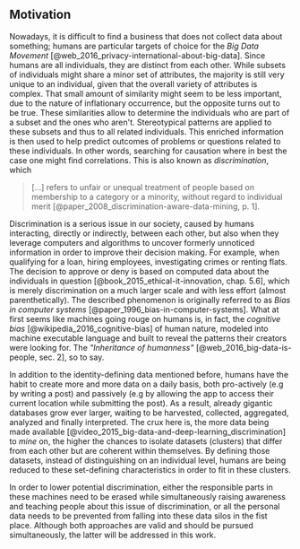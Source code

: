 ## Motivation



Nowadays, it is difficult to find a business that does not collect data about something; 
humans are particular targets of choice for the *Big Data Movement* 
[@web_2016_privacy-international-about-big-data]. Since humans are all individuals, they are 
distinct from each other. While subsets of individuals might share a minor set of 
attributes, the majority is still very unique to an individual, given that the overall variety of 
attributes is complex. That small amount of similarity might seem to be less 
important, due to the nature of inflationary occurrence, but the opposite turns out to be true. 
These similarities allow to determine the individuals who are part of a subset and the ones who 
aren't. Stereotypical patterns are applied to these subsets and thus to all related individuals. 
This enriched information is then used to help predict outcomes of problems or questions 
related to these individuals. In other words, searching for causation where in best the case one 
might find correlations. This is also known as *discrimination*, which

>   [...] refers to unfair or unequal treatment of people based on membership to a category or a
>   minority, without regard to individual merit 
>   [@paper_2008_discrimination-aware-data-mining, p. 1]. 

Discrimination is a serious issue in our society, caused by humans interacting, directly or 
indirectly, between each other, but also when they leverage computers and algorithms to uncover
formerly unnoticed information in order to improve their decision making. For example, when 
qualifying for a loan, hiring employees, investigating crimes or renting flats. The decision to 
approve or deny is based on computed data about the individuals in question
[@book_2015_ethical-it-innovation, chap. 5.6], which is merely 
discrimination on a much larger scale and with less effort (almost parenthetically). 
The described phenomenon is originally referred to as *Bias in computer systems*
[@paper_1996_bias-in-computer-systems]. What at first seems like machines going rouge on 
humans is, in fact, the *cognitive bias* [@wikipedia_2016_cognitive-bias] of human nature, modeled 
into machine executable language and built to reveal the patterns their creators were looking for.
The *"Inheritance of humanness"* [@web_2016_big-data-is-people, sec. 2], so to say.

In addition to the identity-defining data mentioned before, humans have the habit to create more and 
more data on a daily basis, both pro-actively (e.g by writing a post) and passively (e.g by allowing 
the app to access their current location while submitting the post). As a result, already gigantic 
databases grow ever larger, waiting to be harvested, collected, aggregated, analyzed 
and finally interpreted. The crux here is, the more data being made available 
[@video_2015_big-data-and-deep-learning_discrimination] to *mine* on, the higher the chances to 
isolate datasets (clusters) that differ from each other but are coherent within themselves.
By defining those datasets, instead of distinguishing on an individual level, humans are being 
reduced to these set-defining characteristics in order to fit in these clusters.

In order to lower potential discrimination, either the responsible parts in these machines need to
be erased while simultaneously raising awareness and teaching people about this issue 
of discrimination, or all the personal data needs to be prevented from falling into these data silos 
in the fist place. Although both approaches are valid and should be pursued simultaneously, the 
latter will be addressed in this work.
